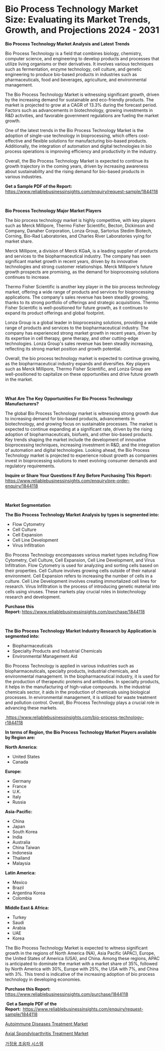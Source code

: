<p><h1>Bio Process Technology Market Size: Evaluating its Market Trends, Growth, and Projections 2024 - 2031</h1></p><p><strong>Bio Process Technology Market Analysis and Latest Trends</strong></p>
<p><p>Bio Process Technology is a field that combines biology, chemistry, computer science, and engineering to develop products and processes that utilize living organisms or their derivatives. It involves various techniques such as fermentation, enzyme technology, cell culture, and genetic engineering to produce bio-based products in industries such as pharmaceuticals, food and beverages, agriculture, and environmental management.</p><p>The Bio Process Technology Market is witnessing significant growth, driven by the increasing demand for sustainable and eco-friendly products. The market is projected to grow at a CAGR of 13.3% during the forecast period. Factors such as advancements in biotechnology, growing investments in R&D activities, and favorable government regulations are fueling the market growth.</p><p>One of the latest trends in the Bio Process Technology Market is the adoption of single-use technology in bioprocessing, which offers cost-effective and flexible solutions for manufacturing bio-based products. Additionally, the integration of automation and digital technologies in bio process operations is improving efficiency and productivity in the industry.</p><p>Overall, the Bio Process Technology Market is expected to continue its growth trajectory in the coming years, driven by increasing awareness about sustainability and the rising demand for bio-based products in various industries.</p></p>
<p><strong>Get a Sample PDF of the Report:&nbsp;</strong> <a href="https://www.reliablebusinessinsights.com/enquiry/request-sample/1844118">https://www.reliablebusinessinsights.com/enquiry/request-sample/1844118</a></p>
<p>&nbsp;</p>
<p><strong>Bio Process Technology Major Market Players</strong></p>
<p><p>The bio process technology market is highly competitive, with key players such as Merck Millipore, Thermo Fisher Scientific, Becton, Dickinson and Company, Danaher Corporation, Lonza Group, Sartorius Stedim Biotech, Corning, Bio-Rad Laboratories, and Charles River Laboratories vying for market share.</p><p>Merck Millipore, a division of Merck KGaA, is a leading supplier of products and services to the biopharmaceutical industry. The company has seen significant market growth in recent years, driven by its innovative technologies and strong customer relationships. Merck Millipore's future growth prospects are promising, as the demand for bioprocessing solutions continues to increase.</p><p>Thermo Fisher Scientific is another key player in the bio process technology market, offering a wide range of products and services for bioprocessing applications. The company's sales revenue has been steadily growing, thanks to its strong portfolio of offerings and strategic acquisitions. Thermo Fisher Scientific is well-positioned for future growth, as it continues to expand its product offerings and global footprint.</p><p>Lonza Group is a global leader in bioprocessing solutions, providing a wide range of products and services to the biopharmaceutical industry. The company has experienced strong market growth in recent years, driven by its expertise in cell therapy, gene therapy, and other cutting-edge technologies. Lonza Group's sales revenue has been steadily increasing, reflecting its strong market position and growth potential.</p><p>Overall, the bio process technology market is expected to continue growing, as the biopharmaceutical industry expands and diversifies. Key players such as Merck Millipore, Thermo Fisher Scientific, and Lonza Group are well-positioned to capitalize on these opportunities and drive future growth in the market.</p></p>
<p>&nbsp;</p>
<p><strong>What Are The Key Opportunities For Bio Process Technology Manufacturers?</strong></p>
<p><p>The global Bio Process Technology market is witnessing strong growth due to increasing demand for bio-based products, advancements in biotechnology, and growing focus on sustainable processes. The market is expected to continue expanding at a significant rate, driven by the rising adoption of biopharmaceuticals, biofuels, and other bio-based products. Key trends shaping the market include the development of innovative bioprocessing techniques, increasing investment in R&D, and the integration of automation and digital technologies. Looking ahead, the Bio Process Technology market is projected to experience robust growth as companies invest in bioprocessing solutions to meet evolving consumer demands and regulatory requirements.</p></p>
<p><strong>Inquire or Share Your Questions If Any Before Purchasing This Report:</strong> <a href="https://www.reliablebusinessinsights.com/enquiry/pre-order-enquiry/1844118">https://www.reliablebusinessinsights.com/enquiry/pre-order-enquiry/1844118</a></p>
<p>&nbsp;</p>
<p><strong>Market Segmentation</strong></p>
<p><strong>The Bio Process Technology Market Analysis by types is segmented into:</strong></p>
<p><ul><li>Flow Cytometry</li><li>Cell Culture</li><li>Cell Expansion</li><li>Cell Line Development</li><li>Virus Infiltration</li></ul></p>
<p><p>Bio Process Technology encompasses various market types including Flow Cytometry, Cell Culture, Cell Expansion, Cell Line Development, and Virus Infiltration. Flow Cytometry is used for analyzing and sorting cells based on their properties. Cell Culture involves growing cells outside of their natural environment. Cell Expansion refers to increasing the number of cells in a culture. Cell Line Development involves creating immortalized cell lines for research. Virus Infiltration is the process of introducing genetic material into cells using viruses. These markets play crucial roles in biotechnology research and development.</p></p>
<p><strong>Purchase this Report:&nbsp;</strong><a href="https://www.reliablebusinessinsights.com/purchase/1844118">https://www.reliablebusinessinsights.com/purchase/1844118</a></p>
<p>&nbsp;</p>
<p><strong>The Bio Process Technology Market Industry Research by Application is segmented into:</strong></p>
<p><ul><li>Biopharmaceuticals</li><li>Specialty Products and Industrial Chemicals</li><li>Environmental Management Aid</li></ul></p>
<p><p>Bio Process Technology is applied in various industries such as biopharmaceuticals, specialty products, industrial chemicals, and environmental management. In the biopharmaceutical industry, it is used for the production of therapeutic proteins and antibodies. In specialty products, it helps in the manufacturing of high-value compounds. In the industrial chemicals sector, it aids in the production of chemicals using biological processes. In environmental management, it is utilized for waste treatment and pollution control. Overall, Bio Process Technology plays a crucial role in advancing these markets.</p></p>
<p><a href="https://www.reliablebusinessinsights.com/bio-process-technology-r1844118">&nbsp;https://www.reliablebusinessinsights.com/bio-process-technology-r1844118</a></p>
<p><strong>In terms of Region, the Bio Process Technology Market Players available by Region are:</strong></p>
<p>
    <p> <strong> North America: </strong>
        <ul>
            <li>United States</li>
            <li>Canada</li>
        </ul>
        </p> 
    <p> <strong> Europe: </strong>
        <ul>
            <li>Germany</li>
            <li>France</li>
            <li>U.K.</li>
            <li>Italy</li>
            <li>Russia</li>
        </ul>
        </p> 
    <p> <strong> Asia-Pacific: </strong>
        <ul>
            <li>China</li>
            <li>Japan</li>
            <li>South Korea</li>
            <li>India</li>
            <li>Australia</li>
            <li>China Taiwan</li>
            <li>Indonesia</li>
            <li>Thailand</li>
            <li>Malaysia</li>
        </ul>
        </p> 
    <p> <strong> Latin America: </strong>
        <ul>
            <li>Mexico</li>
            <li>Brazil</li>
            <li>Argentina Korea</li>
            <li>Colombia</li>
        </ul>
        </p> 
    <p> <strong> Middle East & Africa: </strong>
        <ul>
            <li>Turkey</li>
            <li>Saudi</li>
            <li>Arabia</li>
            <li>UAE</li>
            <li>Korea</li>
        </ul>
    </p>
    </p>
<p><p>The Bio Process Technology Market is expected to witness significant growth in the regions of North America (NA), Asia Pacific (APAC), Europe, the United States of America (USA), and China. Among these regions, APAC is anticipated to dominate the market with a market share of 35%, followed by North America with 30%, Europe with 25%, the USA with 7%, and China with 3%. This trend is indicative of the increasing adoption of bio process technology in developing economies.</p></p>
<p><strong>Purchase this Report: </strong><a href="https://www.reliablebusinessinsights.com/purchase/1844118">https://www.reliablebusinessinsights.com/purchase/1844118</a></p>
<p>&nbsp;<strong>Get a Sample PDF of the Report:&nbsp;&nbsp;</strong><a href="https://www.reliablebusinessinsights.com/enquiry/request-sample/1844118">https://www.reliablebusinessinsights.com/enquiry/request-sample/1844118</a></p>
<p><strong></strong></p>
<p><p><a href="https://github.com/lukmanduiky01/Market-Research-Report-List-1/blob/main/autoimmune-diseases-treatment-market.md">Autoimmune Diseases Treatment Market</a></p><p><a href="https://github.com/BraidenLucas2019/Market-Research-Report-List-1/blob/main/axial-spondyloarthritis-treatment-market.md">Axial Spondyloarthritis Treatment Market</a></p><p><a href="https://github.com/lzuwsfreyoq70/Market-Research-Report-List-3/blob/main/831748073408.md">가정용 초음파 시스템</a></p></p>